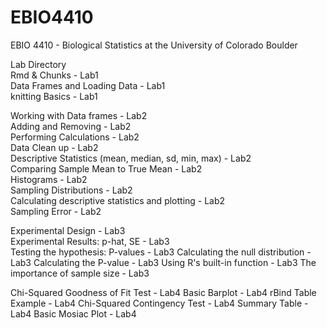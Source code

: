 # EBIO4410
EBIO 4410 - Biological Statistics at the University of Colorado Boulder

Lab Directory  
Rmd & Chunks - Lab1  
Data Frames and Loading Data - Lab1  
knitting Basics - Lab1  

Working with Data frames - Lab2  
Adding and Removing - Lab2  
Performing Calculations - Lab2  
Data Clean up - Lab2  
Descriptive Statistics (mean, median, sd, min, max) - Lab2  
Comparing Sample Mean to True Mean - Lab2  
Histograms - Lab2  
Sampling Distributions - Lab2  
Calculating descriptive statistics and plotting - Lab2  
Sampling Error - Lab2  

Experimental Design - Lab3  
Experimental Results: p-hat, SE - Lab3  
Testing the hypothesis: P-values - Lab3
Calculating the null distribution - Lab3
Calculating the P-value - Lab3
Using R's built-in function - Lab3
The importance of sample size - Lab3

Chi-Squared Goodness of Fit Test - Lab4 
Basic Barplot - Lab4 
rBind Table Example - Lab4 
Chi-Squared Contingency Test - Lab4 
Summary Table - Lab4 
Basic Mosiac Plot - Lab4 
 
